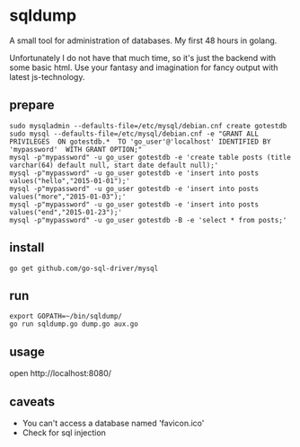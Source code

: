 # sqldump

A small tool for administration of databases. My first 48 hours in golang.

Unfortunately I do not have that much time, so it's just the backend with some basic html. 
Use your fantasy and imagination for fancy output with latest js-technology. 

## prepare

    sudo mysqladmin --defaults-file=/etc/mysql/debian.cnf create gotestdb
    sudo mysql --defaults-file=/etc/mysql/debian.cnf -e "GRANT ALL PRIVILEGES  ON gotestdb.*  TO 'go_user'@'localhost' IDENTIFIED BY 'mypassword'  WITH GRANT OPTION;"
    mysql -p"mypassword" -u go_user gotestdb -e 'create table posts (title varchar(64) default null, start date default null);'
    mysql -p"mypassword" -u go_user gotestdb -e 'insert into posts values("hello","2015-01-01");'
    mysql -p"mypassword" -u go_user gotestdb -e 'insert into posts values("more","2015-01-03");'
    mysql -p"mypassword" -u go_user gotestdb -e 'insert into posts values("end","2015-01-23");'
    mysql -p"mypassword" -u go_user gotestdb -B -e 'select * from posts;'

## install

    go get github.com/go-sql-driver/mysql

## run

    export GOPATH=~/bin/sqldump/
    go run sqldump.go dump.go aux.go

## usage

open http://localhost:8080/

## caveats

- You can't access a database named 'favicon.ico'
- Check for sql injection

